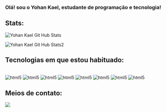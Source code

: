 ### Olá! sou o Yohan Kael, estudante de programação e tecnologia!

## Stats: 

![Yohan Kael Git Hub Stats](https://github-readme-stats.vercel.app/api?username=YohanKael&theme=dark)

![Yohan Kael Git Hub Stats2](https://github-readme-stats.vercel.app/api/top-langs/?username=YohanKael&theme=dark)


## Tecnologias em que estou habituado:

<div style="display: inline_block"><br/>
  <img align="center" alt="html5" src="https://img.shields.io/badge/React-20232A?style=for-the-badge&logo=react&logoColor=61DAFB"/>
   <img align="center" alt="html5" src="https://img.shields.io/badge/MySQL-00000F?style=for-the-badge&logo=mysql&logoColor=white"/>
   <img align="center" alt="html5" src="https://img.shields.io/badge/JavaScript-F7DF1E?style=for-the-badge&logo=javascript&logoColor=black"/>
  <img align="center" alt="html5" src="https://img.shields.io/badge/CSS3-1572B6?style=for-the-badge&logo=css3&logoColor=white"/>
  <img align="center" alt="html5" src="https://img.shields.io/badge/python-3670A0?style=for-the-badge&logo=python&logoColor=ffdd54"/>
  <img align="center" alt="html5" src="https://img.shields.io/badge/pandas-%23150458.svg?style=for-the-badge&logo=pandas&logoColor=white"/>
  <img align="center" alt="html5" src="https://img.shields.io/badge/numpy-%23013243.svg?style=for-the-badge&logo=numpy&logoColor=white"/>
  <img align="center" alt="html5" src="https://img.shields.io/badge/c%23-%23239120.svg?style=for-the-badge&logo=c-sharp&logoColor=white)"/>
  </div>
  
## Meios de contato:
<div>
  <a href="mailto:yohankael.contato@gmail.com" target="_blank"><img src="https://img.shields.io/badge/Gmail-D14836?style=for-the-badge&logo=gmail&logoColor=white" target= "_blank"></a>
  </div>
